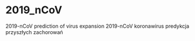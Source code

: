 # 2019_nCoV
2019-nCoV prediction of virus expansion
2019-nCoV koronawirus predykcja przyszłych zachorowań

